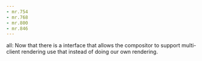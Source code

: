 ```yaml
---
- mr.754
- mr.768
- mr.800
- mr.846
---
```

all: Now that there is a interface that allows the compositor to support
multi-client rendering use that instead of doing our own rendering.
